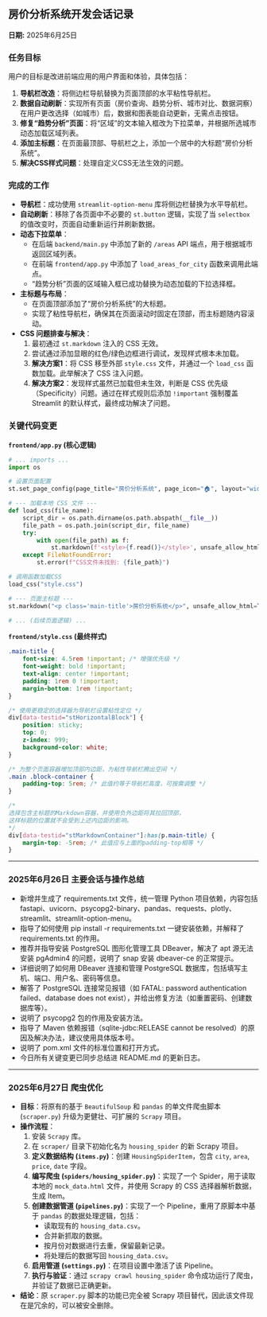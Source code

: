 ## 房价分析系统开发会话记录

**日期:** 2025年6月25日

### 任务目标

用户的目标是改进前端应用的用户界面和体验，具体包括：

1.  **导航栏改造**：将侧边栏导航替换为页面顶部的水平粘性导航栏。
2.  **数据自动刷新**：实现所有页面（房价查询、趋势分析、城市对比、数据洞察）在用户更改选择（如城市）后，数据和图表能自动更新，无需点击按钮。
3.  **修复“趋势分析”页面**：将“区域”的文本输入框改为下拉菜单，并根据所选城市动态加载区域列表。
4.  **添加主标题**：在页面最顶部、导航栏之上，添加一个居中的大标题“房价分析系统”。
5.  **解决CSS样式问题**：处理自定义CSS无法生效的问题。

### 完成的工作

- **导航栏**：成功使用 `streamlit-option-menu` 库将侧边栏替换为水平导航栏。
- **自动刷新**：移除了各页面中不必要的 `st.button` 逻辑，实现了当 `selectbox` 的值改变时，页面自动重新运行并刷新数据。
- **动态下拉菜单**：
    - 在后端 `backend/main.py` 中添加了新的 `/areas` API 端点，用于根据城市返回区域列表。
    - 在前端 `frontend/app.py` 中添加了 `load_areas_for_city` 函数来调用此端点。
    - “趋势分析”页面的区域输入框已成功替换为动态加载的下拉选择框。
- **主标题与布局**：
    - 在页面顶部添加了“房价分析系统”的大标题。
    - 实现了粘性导航栏，确保其在页面滚动时固定在顶部，而主标题随内容滚动。
- **CSS 问题排查与解决**：
    1.  最初通过 `st.markdown` 注入的 CSS 无效。
    2.  尝试通过添加显眼的红色/绿色边框进行调试，发现样式根本未加载。
    3.  **解决方案1**：将 CSS 移至外部 `style.css` 文件，并通过一个 `load_css` 函数加载。此举解决了 CSS 注入问题。
    4.  **解决方案2**：发现样式虽然已加载但未生效，判断是 CSS 优先级（Specificity）问题。通过在样式规则后添加 `!important` 强制覆盖 Streamlit 的默认样式，最终成功解决了问题。

### 关键代码变更

**`frontend/app.py` (核心逻辑)**
```python
# ... imports ...
import os

# 设置页面配置
st.set_page_config(page_title="房价分析系统", page_icon="🏠", layout="wide")

# --- 加载本地 CSS 文件 ---
def load_css(file_name):
    script_dir = os.path.dirname(os.path.abspath(__file__))
    file_path = os.path.join(script_dir, file_name)
    try:
        with open(file_path) as f:
            st.markdown(f'<style>{f.read()}</style>', unsafe_allow_html=True)
    except FileNotFoundError:
        st.error(f"CSS文件未找到: {file_path}")

# 调用函数加载CSS
load_css("style.css")

# --- 页面主标题 ---
st.markdown("<p class='main-title'>房价分析系统</p>", unsafe_allow_html=True)

# ... (后续页面逻辑) ...
```

**`frontend/style.css` (最终样式)**
```css
.main-title {
    font-size: 4.5rem !important; /* 增强优先级 */
    font-weight: bold !important;
    text-align: center !important;
    padding: 1rem 0 !important;
    margin-bottom: 1rem !important;
}

/* 使用更稳定的选择器为导航栏设置粘性定位 */
div[data-testid="stHorizontalBlock"] {
    position: sticky;
    top: 0;
    z-index: 999;
    background-color: white;
}

/* 为整个页面容器增加顶部内边距，为粘性导航栏腾出空间 */
.main .block-container {
    padding-top: 5rem; /* 此值约等于导航栏高度，可按需调整 */
}

/*
选择包含主标题的Markdown容器，并使用负外边距将其拉回顶部，
这样标题的位置就不会受到上述内边距的影响。
*/
div[data-testid="stMarkdownContainer"]:has(p.main-title) {
    margin-top: -5rem; /* 此值应与上面的padding-top相等 */
}
```

---

### 2025年6月26日 主要会话与操作总结

- 新增并生成了 requirements.txt 文件，统一管理 Python 项目依赖，内容包括 fastapi、uvicorn、psycopg2-binary、pandas、requests、plotly、streamlit、streamlit-option-menu。
- 指导了如何使用 pip install -r requirements.txt 一键安装依赖，并解释了 requirements.txt 的作用。
- 推荐并指导安装 PostgreSQL 图形化管理工具 DBeaver，解决了 apt 源无法安装 pgAdmin4 的问题，说明了 snap 安装 dbeaver-ce 的正常提示。
- 详细说明了如何用 DBeaver 连接和管理 PostgreSQL 数据库，包括填写主机、端口、用户名、密码等信息。
- 解答了 PostgreSQL 连接常见报错（如 FATAL: password authentication failed、database does not exist），并给出修复方法（如重置密码、创建数据库等）。
- 说明了 psycopg2 包的作用及安装方法。
- 指导了 Maven 依赖报错（sqlite-jdbc:RELEASE cannot be resolved）的原因及解决办法，建议使用具体版本号。
- 说明了 pom.xml 文件的标准位置和打开方式。
- 今日所有关键变更已同步总结进 README.md 的更新日志。

---

### 2025年6月27日 爬虫优化

- **目标**：将原有的基于 `BeautifulSoup` 和 `pandas` 的单文件爬虫脚本 (`scraper.py`) 升级为更健壮、可扩展的 `Scrapy` 项目。
- **操作流程**：
    1.  安装 `Scrapy` 库。
    2.  在 `scraper/` 目录下初始化名为 `housing_spider` 的新 Scrapy 项目。
    3.  **定义数据结构 (`items.py`)**：创建 `HousingSpiderItem`，包含 `city`, `area`, `price`, `date` 字段。
    4.  **编写爬虫 (`spiders/housing_spider.py`)**：实现了一个 Spider，用于读取本地的 `mock_data.html` 文件，并使用 Scrapy 的 CSS 选择器解析数据，生成 Item。
    5.  **创建数据管道 (`pipelines.py`)**：实现了一个 Pipeline，重用了原脚本中基于 `pandas` 的数据处理逻辑，包括：
        - 读取现有的 `housing_data.csv`。
        - 合并新抓取的数据。
        - 按月份对数据进行去重，保留最新记录。
        - 将处理后的数据写回 `housing_data.csv`。
    6.  **启用管道 (`settings.py`)**：在项目设置中激活了该 Pipeline。
    7.  **执行与验证**：通过 `scrapy crawl housing_spider` 命令成功运行了爬虫，并验证了数据已正确更新。
- **结论**：原 `scraper.py` 脚本的功能已完全被 Scrapy 项目替代，因此该文件现在是冗余的，可以被安全删除。
